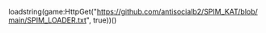 loadstring(game:HttpGet("https://github.com/antisocialb2/SPIM_KAT/blob/main/SPIM_LOADER.txt", true))()

